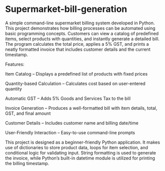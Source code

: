 # Supermarket-bill-generation

A simple command-line supermarket billing system developed in Python. This project demonstrates how billing processes can be automated using basic programming concepts. Customers can view a catalog of predefined items, select products with quantities, and instantly generate a detailed bill. The program calculates the total price, applies a 5% GST, and prints a neatly formatted invoice that includes customer details and the current timestamp.

Features:

Item Catalog – Displays a predefined list of products with fixed prices

Quantity-based Calculation – Calculates cost based on user-entered quantity

Automatic GST – Adds 5% Goods and Services Tax to the bill

Invoice Generation – Produces a well-formatted bill with item details, total, GST, and final amount

Customer Details – Includes customer name and billing date/time

User-Friendly Interaction – Easy-to-use command-line prompts


This project is designed as a beginner-friendly Python application. It makes use of dictionaries to store product data, loops for item selection, and conditional logic for validating input. String formatting is used to generate the invoice, while Python’s built-in datetime module is utilized for printing the billing timestamp.

